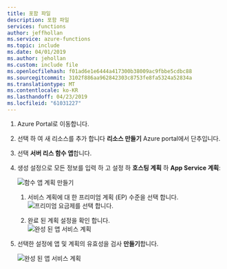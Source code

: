 ```yaml
---
title: 포함 파일
description: 포함 파일
services: functions
author: jeffhollan
ms.service: azure-functions
ms.topic: include
ms.date: 04/01/2019
ms.author: jehollan
ms.custom: include file
ms.openlocfilehash: f01ad6e1e6444a417300b38009ac9fbbe5cdbc88
ms.sourcegitcommit: 3102f886aa962842303c8753fe8fa5324a52834a
ms.translationtype: MT
ms.contentlocale: ko-KR
ms.lasthandoff: 04/23/2019
ms.locfileid: "61031227"
---
```

1. Azure Portal로 이동합니다.
2. 선택 하 여 새 리소스를 추가 합니다 **리소스 만들기** Azure portal에서 단추입니다.
3. 선택 **서버 리스 함수 앱**합니다.
4. 생성 설정으로 모든 정보를 입력 하 고 설정 하 **호스팅 계획** 하 **App Service 계획**:
    
    ![함수 앱 계획 만들기](./media/functions-premium-create/create-function-app-plan.png)  

    1. 서비스 계획에 대 한 프리미엄 계획 (EP) 수준을 선택 합니다. 
        ![프리미엄 요금제를 선택 합니다.](./media/functions-premium-create/hosting-plan.png)  

    1. 완료 된 계획 설정을 확인 합니다.  
        ![완성 된 앱 서비스 계획](./media/functions-premium-create/create-app-service-plan.png)  
    
1. 선택한 설정에 앱 및 계획의 유효성을 검사 **만들기**합니다.

    ![완성 된 앱 서비스 계획](./media/functions-premium-create/create-function-app.png)  